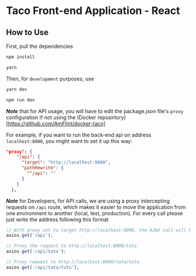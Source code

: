 # Taco Front-end Application - React

## How to Use

First, pull the dependencies 

```bash
npm install

yarn
```

Then, for `development` purposes, use 

```bash
yarn dev

npm run dev
```

***Note*** that for API usage, you will have to edit the package.json file's `proxy` configuration if not using the (Docker reposirtory)[https://github.com/AmFlint/docker-taco]

For example, if you want to run the back-end api on address `localhost:8000`, you might want to set it up this way:
```json
"proxy": {
    "/api": {
      "target": "http://localhost:8000",
      "pathRewrite": {
        "^/api": ""
      }
    }
  },
```

***Note*** for Developers, for API calls, we are using a proxy intercepting requests on `/api` route, which makes it easier to move the application from one environment to another (local, test, production). For every call please just write the address following this format

```javascript
// With proxy set to target http://localhost:8000, the AJAX call will be proxied to match the url GET http://localhost:8000
axios.get('/api');

// Proxy the request to http://localhost:8000/toto
axios.get('/api/toto');

// Proxy request to http://localhost:8000/tata/tutu
axios.get('/api/tata/tutu');
```